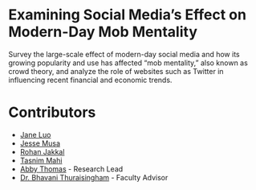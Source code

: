 # Examining Social Media’s Effect on Modern-Day Mob Mentality
Survey the large-scale effect of modern-day social media and how its growing popularity and use has affected “mob mentality,” also known as crowd theory, and analyze the role of websites such as Twitter in influencing recent financial and economic trends.

# Contributors
- [Jane Luo](https://github.com/jane-luo)
- [Jesse Musa](https://github.com/jesse51002)
- [Rohan Jakkal](https://github.com/SharpPig)
- [Tasnim Mahi](https://github.com/mahimahithefish)
- [Abby Thomas](https://github.com/thomasabigail) - Research Lead
- [Dr. Bhavani Thuraisingham](https://personal.utdallas.edu/~bhavani.thuraisingham/) - Faculty Advisor
